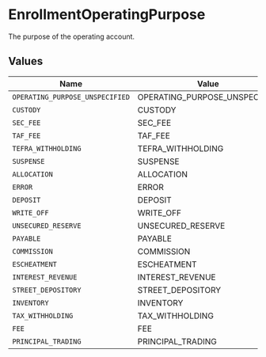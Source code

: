 # EnrollmentOperatingPurpose

The purpose of the operating account.


## Values

| Name                            | Value                           |
| ------------------------------- | ------------------------------- |
| `OPERATING_PURPOSE_UNSPECIFIED` | OPERATING_PURPOSE_UNSPECIFIED   |
| `CUSTODY`                       | CUSTODY                         |
| `SEC_FEE`                       | SEC_FEE                         |
| `TAF_FEE`                       | TAF_FEE                         |
| `TEFRA_WITHHOLDING`             | TEFRA_WITHHOLDING               |
| `SUSPENSE`                      | SUSPENSE                        |
| `ALLOCATION`                    | ALLOCATION                      |
| `ERROR`                         | ERROR                           |
| `DEPOSIT`                       | DEPOSIT                         |
| `WRITE_OFF`                     | WRITE_OFF                       |
| `UNSECURED_RESERVE`             | UNSECURED_RESERVE               |
| `PAYABLE`                       | PAYABLE                         |
| `COMMISSION`                    | COMMISSION                      |
| `ESCHEATMENT`                   | ESCHEATMENT                     |
| `INTEREST_REVENUE`              | INTEREST_REVENUE                |
| `STREET_DEPOSITORY`             | STREET_DEPOSITORY               |
| `INVENTORY`                     | INVENTORY                       |
| `TAX_WITHHOLDING`               | TAX_WITHHOLDING                 |
| `FEE`                           | FEE                             |
| `PRINCIPAL_TRADING`             | PRINCIPAL_TRADING               |